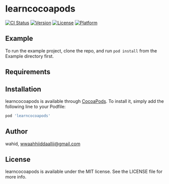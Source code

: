 # learncocoapods

[![CI Status](https://img.shields.io/travis/wahid/learncocoapods.svg?style=flat)](https://travis-ci.org/wahid/learncocoapods)
[![Version](https://img.shields.io/cocoapods/v/learncocoapods.svg?style=flat)](https://cocoapods.org/pods/learncocoapods)
[![License](https://img.shields.io/cocoapods/l/learncocoapods.svg?style=flat)](https://cocoapods.org/pods/learncocoapods)
[![Platform](https://img.shields.io/cocoapods/p/learncocoapods.svg?style=flat)](https://cocoapods.org/pods/learncocoapods)

## Example

To run the example project, clone the repo, and run `pod install` from the Example directory first.

## Requirements

## Installation

learncocoapods is available through [CocoaPods](https://cocoapods.org). To install
it, simply add the following line to your Podfile:

```ruby
pod 'learncocoapods'
```

## Author

wahid, wwaahhiiddaallii@gmail.com

## License

learncocoapods is available under the MIT license. See the LICENSE file for more info.
